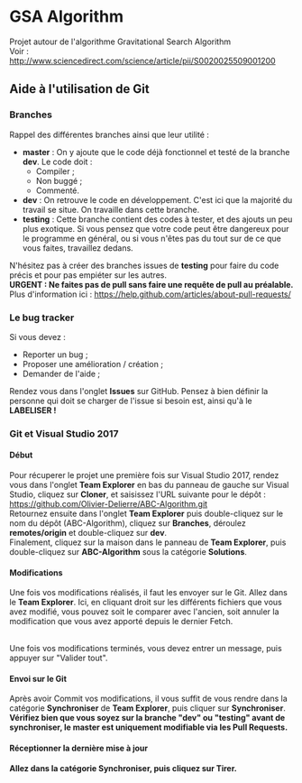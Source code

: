 # GSA Algorithm
Projet autour de l'algorithme Gravitational Search Algorithm<br>
Voir : http://www.sciencedirect.com/science/article/pii/S0020025509001200

## Aide à l'utilisation de Git ##
### Branches ###
Rappel des différentes branches ainsi que leur utilité :
* <b>master</b> : On y ajoute que le code déjà fonctionnel et testé de la branche <b>dev</b>. Le code doit :
  * Compiler ;
  * Non buggé ;
  * Commenté.
* <b>dev</b> : On retrouve le code en développement. C'est ici que la majorité du travail se situe. On travaille dans cette branche.
* <b>testing</b> : Cette branche contient des codes à tester, et des ajouts un peu plus exotique. Si vous pensez que votre code peut être dangereux pour le programme en général, ou si vous n'êtes pas du tout sur de ce que vous faites, travaillez dedans.

N'hésitez pas à créer des branches issues de <b>testing</b> pour faire du code précis et pour pas empiéter sur les autres.<br>
<b>URGENT : Ne faites pas de pull sans faire une requête de pull au préalable.</b> Plus d'information ici : https://help.github.com/articles/about-pull-requests/

### Le bug tracker ###
Si vous devez :
* Reporter un bug ;
* Proposer une amélioration / création ;
* Demander de l'aide ;

Rendez vous dans l'onglet <b>Issues</b> sur GitHub. Pensez à bien définir la personne qui doit se charger de l'issue si besoin est, ainsi qu'à le <b>LABELISER !</b> 

### Git et Visual Studio 2017 ###
#### Début ####
Pour récuperer le projet une première fois sur Visual Studio 2017, rendez vous dans l'onglet <b>Team Explorer</b> en bas du panneau de gauche sur Visual Studio, cliquez sur <b>Cloner</b>, et saisissez l'URL suivante pour le dépôt : https://github.com/Olivier-Delierre/ABC-Algorithm.git <br>
Retournez ensuite dans l'onglet <b>Team Explorer</b> puis double-cliquez sur le nom du dépôt (ABC-Algorithm), cliquez sur <b>Branches</b>, déroulez <b>remotes/origin</b> et double-cliquez sur <b>dev</b>.<br>
Finalement, cliquez sur la maison dans le panneau de <b>Team Explorer</b>, puis double-cliquez sur <b>ABC-Algorithm</b> sous la catégorie <b>Solutions</b>.

#### Modifications ####
Une fois vos modifications réalisés, il faut les envoyer sur le Git. Allez dans le <b>Team Explorer</b>. Ici, en cliquant droit sur les différents fichiers que vous avez modifié, vous pouvez soit le comparer avec l'ancien, soit annuler la modification que vous avez apporté depuis le dernier Fetch.<br><br>

Une fois vos modifications terminés, vous devez entrer un message, puis appuyer sur "Valider tout".

#### Envoi sur le Git ####
Après avoir Commit vos modifications, il vous suffit de vous rendre dans la catégorie <b>Synchroniser</b> de <b>Team Explorer</b>, puis cliquer sur <b>Synchroniser</b>. <br>
<b>Vérifiez bien que vous soyez sur la branche "dev" ou "testing" avant de synchroniser, le master est uniquement modifiable via les <b>Pull Requests</b>.

#### Réceptionner la dernière mise à jour ####
Allez dans la catégorie <b>Synchroniser</b>, puis cliquez sur <b>Tirer</b>.
